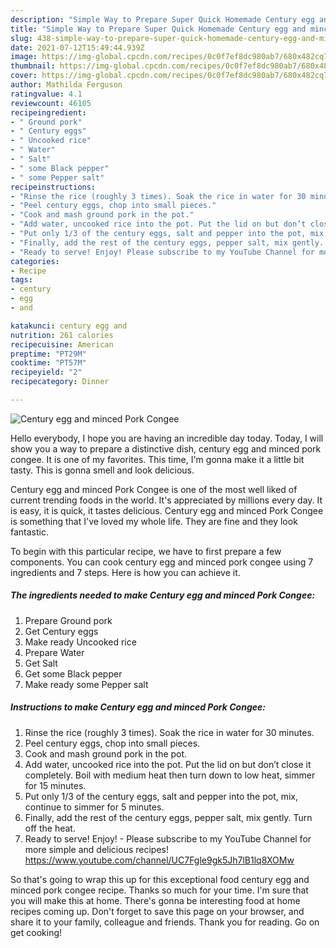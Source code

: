 ```yaml
---
description: "Simple Way to Prepare Super Quick Homemade Century egg and minced Pork Congee"
title: "Simple Way to Prepare Super Quick Homemade Century egg and minced Pork Congee"
slug: 438-simple-way-to-prepare-super-quick-homemade-century-egg-and-minced-pork-congee
date: 2021-07-12T15:49:44.939Z
image: https://img-global.cpcdn.com/recipes/0c0f7ef8dc980ab7/680x482cq70/century-egg-and-minced-pork-congee-recipe-main-photo.jpg
thumbnail: https://img-global.cpcdn.com/recipes/0c0f7ef8dc980ab7/680x482cq70/century-egg-and-minced-pork-congee-recipe-main-photo.jpg
cover: https://img-global.cpcdn.com/recipes/0c0f7ef8dc980ab7/680x482cq70/century-egg-and-minced-pork-congee-recipe-main-photo.jpg
author: Mathilda Ferguson
ratingvalue: 4.1
reviewcount: 46105
recipeingredient:
- " Ground pork"
- " Century eggs"
- " Uncooked rice"
- " Water"
- " Salt"
- " some Black pepper"
- " some Pepper salt"
recipeinstructions:
- "Rinse the rice (roughly 3 times). Soak the rice in water for 30 minutes."
- "Peel century eggs, chop into small pieces."
- "Cook and mash ground pork in the pot."
- "Add water, uncooked rice into the pot. Put the lid on but don’t close it completely. Boil with medium heat then turn down to low heat, simmer for 15 minutes."
- "Put only 1/3 of the century eggs, salt and pepper into the pot, mix, continue to simmer for 5 minutes."
- "Finally, add the rest of the century eggs, pepper salt, mix gently. Turn off the heat."
- "Ready to serve! Enjoy! Please subscribe to my YouTube Channel for more simple and delicious recipes! https://www.youtube.com/channel/UC7Fgle9gk5Jh7lB1lq8XOMw"
categories:
- Recipe
tags:
- century
- egg
- and

katakunci: century egg and 
nutrition: 261 calories
recipecuisine: American
preptime: "PT29M"
cooktime: "PT57M"
recipeyield: "2"
recipecategory: Dinner

---
```



![Century egg and minced Pork Congee](https://img-global.cpcdn.com/recipes/0c0f7ef8dc980ab7/680x482cq70/century-egg-and-minced-pork-congee-recipe-main-photo.jpg)

Hello everybody, I hope you are having an incredible day today. Today, I will show you a way to prepare a distinctive dish, century egg and minced pork congee. It is one of my favorites. This time, I'm gonna make it a little bit tasty. This is gonna smell and look delicious.

Century egg and minced Pork Congee is one of the most well liked of current trending foods in the world. It's appreciated by millions every day. It is easy, it is quick, it tastes delicious. Century egg and minced Pork Congee is something that I've loved my whole life. They are fine and they look fantastic.




To begin with this particular recipe, we have to first prepare a few components. You can cook century egg and minced pork congee using 7 ingredients and 7 steps. Here is how you can achieve it.

<!--inarticleads1-->

##### The ingredients needed to make Century egg and minced Pork Congee:

1. Prepare  Ground pork
1. Get  Century eggs
1. Make ready  Uncooked rice
1. Prepare  Water
1. Get  Salt
1. Get  some Black pepper
1. Make ready  some Pepper salt




<!--inarticleads2-->

##### Instructions to make Century egg and minced Pork Congee:

1. Rinse the rice (roughly 3 times). Soak the rice in water for 30 minutes.
1. Peel century eggs, chop into small pieces.
1. Cook and mash ground pork in the pot.
1. Add water, uncooked rice into the pot. Put the lid on but don’t close it completely. Boil with medium heat then turn down to low heat, simmer for 15 minutes.
1. Put only 1/3 of the century eggs, salt and pepper into the pot, mix, continue to simmer for 5 minutes.
1. Finally, add the rest of the century eggs, pepper salt, mix gently. Turn off the heat.
1. Ready to serve! Enjoy! - Please subscribe to my YouTube Channel for more simple and delicious recipes! https://www.youtube.com/channel/UC7Fgle9gk5Jh7lB1lq8XOMw




So that's going to wrap this up for this exceptional food century egg and minced pork congee recipe. Thanks so much for your time. I'm sure that you will make this at home. There's gonna be interesting food at home recipes coming up. Don't forget to save this page on your browser, and share it to your family, colleague and friends. Thank you for reading. Go on get cooking!
